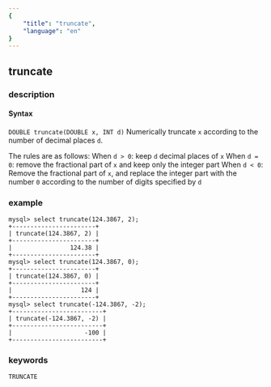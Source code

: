 ```yaml
---
{
    "title": "truncate",
    "language": "en"
}
---
```


<!-- 
Licensed to the Apache Software Foundation (ASF) under one
or more contributor license agreements.  See the NOTICE file
distributed with this work for additional information
regarding copyright ownership.  The ASF licenses this file
to you under the Apache License, Version 2.0 (the
"License"); you may not use this file except in compliance
with the License.  You may obtain a copy of the License at
  http://www.apache.org/licenses/LICENSE-2.0
Unless required by applicable law or agreed to in writing,
software distributed under the License is distributed on an
"AS IS" BASIS, WITHOUT WARRANTIES OR CONDITIONS OF ANY
KIND, either express or implied.  See the License for the
specific language governing permissions and limitations
under the License.
-->

## truncate

### description
#### Syntax

`DOUBLE truncate(DOUBLE x, INT d)`
Numerically truncate `x` according to the number of decimal places `d`.

The rules are as follows: 
When `d > 0`: keep `d` decimal places of `x` 
When `d = 0`: remove the fractional part of `x` and keep only the integer part 
When `d < 0`: Remove the fractional part of `x`, and replace the integer part with the number `0` according to the number of digits specified by `d`

### example

```
mysql> select truncate(124.3867, 2);
+-----------------------+
| truncate(124.3867, 2) |
+-----------------------+
|                124.38 |
+-----------------------+
mysql> select truncate(124.3867, 0);
+-----------------------+
| truncate(124.3867, 0) |
+-----------------------+
|                   124 |
+-----------------------+
mysql> select truncate(-124.3867, -2);
+-------------------------+
| truncate(-124.3867, -2) |
+-------------------------+
|                    -100 |
+-------------------------+
```

### keywords
	TRUNCATE
